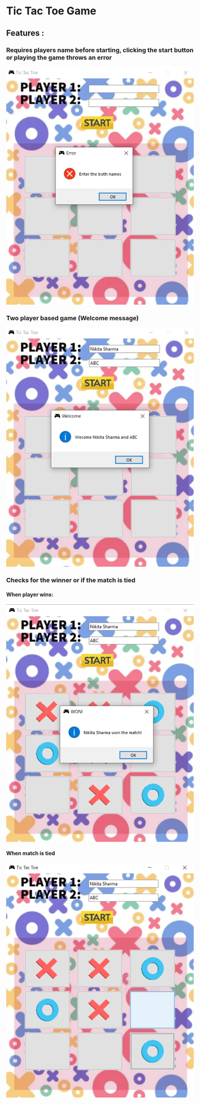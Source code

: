 # Tic Tac Toe Game
## Features :

### Requires players name before starting, clicking the start button or playing the game throws an error
![](/imagesDesc/no_name_error.PNG)

### Two player based game (Welcome message)
![](/imagesDesc/1.PNG)

### Checks for the winner or if the match is tied
#### When player wins:
![](/imagesDesc/3.png)

#### When match is tied
![](/imagesDesc/2.PNG)



